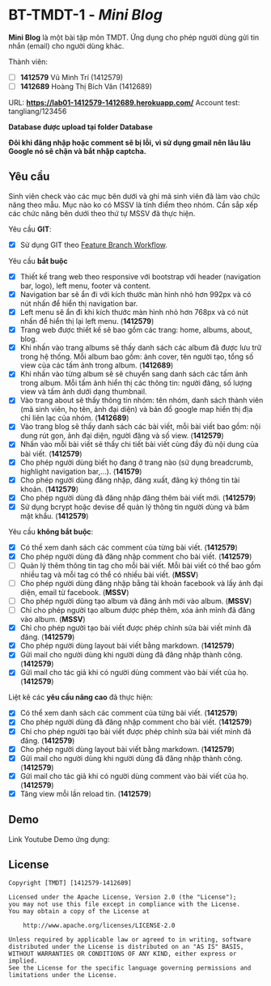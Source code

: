 # BT-TMDT-1 - *Mini Blog*

**Mini Blog** là một bài tập môn TMDT. Ứng dụng cho phép người dùng gửi tin nhắn (email) cho người dùng khác.

Thành viên:
* [ ] **1412579** Vũ Minh Trí (1412579)
* [ ] **1412689** Hoàng Thị Bích Vân (1412689)

URL: **https://lab01-1412579-1412689.herokuapp.com/**
Account test: tangliang/123456

**Database được upload tại folder Database**

**Đôi khi đăng nhập hoặc comment sẽ bị lỗi, vì sử dụng gmail nên lâu lâu Google nó sẽ chặn và bắt nhập captcha.**

## Yêu cầu

Sinh viên check vào các mục bên dưới và ghi mã sinh viên đã làm vào chức năng theo mẫu. Mục nào ko có MSSV là tính điểm theo nhóm. Cần sắp xếp các chức năng bên dưới theo thứ tự MSSV đã thực hiện.

Yêu cầu **GIT**:
* [x] Sử dụng GIT theo [Feature Branch Workflow](https://www.atlassian.com/git/tutorials/comparing-workflows#feature-branch-workflow).

Yêu cầu **bắt buộc**
* [x] Thiết kế trang web theo responsive với bootstrap với header (navigation bar, logo), left menu, footer và content.
* [x] Navigation bar sẽ ẩn đi với kích thước màn hình nhỏ hơn 992px và có nút nhấn để hiển thị navigation bar. 
* [x] Left menu sẽ ẩn đi khi kích thước màn hình nhỏ hơn 768px và có nút nhấn để hiển thị lại left menu. (**1412579**)
* [x] Trang web được thiết kế sẽ bao gồm các trang: home, albums, about, blog.
* [x] Khi nhấn vào trang albums sẽ thấy danh sách các album đã được lưu trữ trong hệ thống. Mỗi album bao gồm: ảnh cover, tên người tạo, tổng số view của các tấm ảnh trong album. (**1412689**)
* [x] Khi nhấn vào từng album sẽ sẽ chuyển sang danh sách các tấm ảnh trong album. Mỗi tấm ảnh hiển thị các thông tin: người đăng, số lượng view và tấm ảnh dưới dạng thumbnail.
* [x] Vào trang about sẽ thấy thông tin nhóm: tên nhóm, danh sách thành viên (mã sinh viên, họ tên, ảnh đại diện) và bản đồ google map hiển thị địa chỉ liên lạc của nhóm. (**1412689**)
* [x] Vào trang blog sẽ thấy danh sách các bài viết, mỗi bài viết bao gồm: nội dung rút gọn, ảnh đại diện, người đăng và số view. (**1412579**)
* [x] Nhấn vào mỗi bài viết sẽ thấy chi tiết bài viết cùng đầy đủ nội dung của bài viết. (**1412579**)
* [x] Cho phép người dùng biết họ đang ở trang nào (sử dụng breadcrumb, highlight navigation bar,...). (**141579**)
* [x] Cho phép người dùng đăng nhập, đăng xuất, đăng ký thông tin tài khoản. (**1412579**)
* [x] Cho phép người dùng đã đăng nhập đăng thêm bài viết mới. (**1412579**)
* [x] Sử dụng bcrypt hoặc devise để quản lý thông tin người dùng và băm mật khẩu. (**1412579**)

Yêu cầu **không bắt buộc**:
* [x] Có thể xem danh sách các comment của từng bài viết.  (**1412579**)
* [x] Cho phép người dùng đã đăng nhập comment cho bài viết. (**1412579**)
* [ ] Quản lý thêm thông tin tag cho mỗi bài viết. Mỗi bài viết có thể bao gồm nhiều tag và mỗi tag có thể có nhiều bài viết. (**MSSV**)
* [ ] Cho phép người dùng đăng nhập bằng tài khoản facebook và lấy ảnh đại diện, email từ facebook. (**MSSV**)
* [ ] Cho phép người dùng tạo album và đăng ảnh mới vào album. (**MSSV**)
* [ ] Chỉ cho phép người tạo album được phép thêm, xóa ảnh mình đã đăng vào album. (**MSSV**)
* [x] Chỉ cho phép người tạo bài viết được phép chỉnh sửa bài viết mình đã đăng. (**1412579**)
* [x] Cho phép người dùng layout bài viết bằng markdown. (**1412579**)
* [x] Gửi mail cho người dùng khi người dùng đã đăng nhập thành công. (**1412579**)
* [x] Gửi mail cho tác giả khi có người dùng comment vào bài viết của họ. (**1412579**)

Liệt kê các **yêu cầu nâng cao** đã thực hiện:
* [x] Có thể xem danh sách các comment của từng bài viết.  (**1412579**)
* [x] Cho phép người dùng đã đăng nhập comment cho bài viết. (**1412579**)
* [x] Chỉ cho phép người tạo bài viết được phép chỉnh sửa bài viết mình đã đăng. (**1412579**)
* [x] Cho phép người dùng layout bài viết bằng markdown. (**1412579**)
* [x] Gửi mail cho người dùng khi người dùng đã đăng nhập thành công. (**1412579**)
* [x] Gửi mail cho tác giả khi có người dùng comment vào bài viết của họ. (**1412579**)
* [x] Tăng view mỗi lần reload tin. (**1412579**)
## Demo

Link Youtube Demo ứng dụng:


## License

    Copyright [TMDT] [1412579-1412689]

    Licensed under the Apache License, Version 2.0 (the "License");
    you may not use this file except in compliance with the License.
    You may obtain a copy of the License at

        http://www.apache.org/licenses/LICENSE-2.0

    Unless required by applicable law or agreed to in writing, software
    distributed under the License is distributed on an "AS IS" BASIS,
    WITHOUT WARRANTIES OR CONDITIONS OF ANY KIND, either express or implied.
    See the License for the specific language governing permissions and
    limitations under the License.
